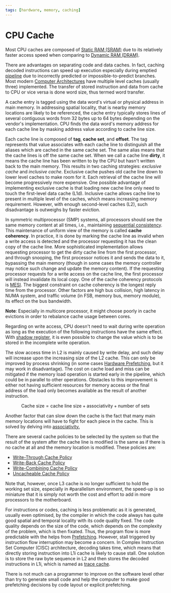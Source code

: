 ```yaml
---
tags: [hardware, memory, caching]
---
```


# CPU Cache

Most CPU caches are composed of [Static RAM (SRAM)](202403181035.md) due to its
relatively faster access speed when comparing to [Dynamic RAM (DRAM)](202403142052.md).

There are advantages on separating code and data caches. In fact, caching
decoded instructions can speed up execution especially during emptied
[pipeline](202403292159.md) due to incorrectly predicted or
impossible-to-predict branches. Most modern [Computer Architectures](202403151651.md)
have multiple level caches (usually three) implemented. The transfer of stored
instruction and data from cache to CPU or vice versa is done word size, thus
termed word transfer.

A cache entry is tagged using the data word's virtual or physical address in
main memory. In addressing spatial locality, that is nearby memory locations are
likely to be referenced, the cache entry typically stores lines of several
contiguous words from 32 bytes up to 64 bytes depending on the vendor's
implementation. CPU finds the data word's memory address for each cache line by
masking address value according to cache line size.

Each cache line is composed of **tag**, **cache set**, and **offset**. The tag
represents that value associates with each cache line to distinguish all the
aliases which are cached in the same cache set. The same alias means that the
cache lines is off the same cache set. When we call a cache line **dirty**, it
means the cache line has been written to by the CPU but hasn't written back to
the main memory. This results in two caching strategies: *exclusive cache* and
*inclusive cache*. Exclusive cache pushes old cache line down to lower level
caches to make room for it. Each retrieval of the cache line will become
progressively more expensive. One possible advantage of implementing exclusive
cache is that loading new cache line only need to touch the first-level data
cache (L1d). Inclusive cache allows cache line to present in multiple level of
the caches, which means increasing memory requirement. However, with enough
second-level caches (L2), such disadvantage is outweighs by faster eviction.

In symmetric multiprocessor (SMP) systems, all processors should see the same
memory content at all times, i.e., maintaining [sequential consistency](202403301110.md).
This maintenance of uniform view of the memory is called **cache coherency**. In
practice, it is done by marking the cache line as invalid when a write access is
detected and the processor requesting it has the clean copy of the cache line.
More sophisticated implementation allows requesting processor to get the dirty
cache line from the first processor, and through snooping, the first processor
notices it and sends the data to it, bypassing the main memory (though in some
cases the memory controller may notice such change and update the memory
content). If the requesting processor requests for a write access on the cache
line, the first processor will instead invalidate its local copy. One of the
cache coherency protocols is [MESI](202403271116.md). The biggest constraint on
cache coherency is the longest reply time from the processor. Other factors are
high bus collision, high latency in NUMA system, and traffic volume (in FSB,
memory bus, memory module), its effect on the bus bandwidth.

**Note**: Especially in multicore processor, it might choose poorly in cache
evictions in order to rebalance cache usage between cores.

Regarding on write access, CPU doesn't need to wait during write operation as
long as the execution of the following instructions have the same effect. With
[shadow register](202403191113.md), it is even possible to change the value
which is to be stored in the incomplete write operation.

The slow access time in L2 is mainly caused by write delay, and such delay will
increase upon the increasing size of the L2 cache. This can only be improved by
process shrinking (in some cases [Hardware Prefetching](202403210909.md), but it
may work in disadvantage). The cost on cache load and miss can be mitigated if
the memory load operation is started early in the pipeline, which could be in
parallel to other operations. Obstacles to this improvement is either not having
sufficient resources for memory access or the final address of the load only
becomes available as the result of another instruction.

$$
\text{Cache size} = \text{cache line size} + \text{associativity} + \text{number 
of sets}
$$

Another factor that can slow down the cache is the fact that many main memory
locations will have to fight for each piece in the cache. This is solved by
delving into [associativity.](202403202309.md)

There are several cache policies to be selected by the system so that the result
of the system after the cache line is modified is the same as if there is no
cache at all and the memory location is modified. These policies are:
- [Write-Through Cache Policy](202403271102.md)
- [Write-Back Cache Policy](202403271105.md)
- [Write-Combining Cache Policy](202403271107.md)
- [Uncacheable Cache Policy](202403271111.md)

Note that, however, once L3 cache is no longer sufficient to hold the working
set size, especially in #parallelism environment, the speed-up is so miniature
that it is simply not worth the cost and effort to add in more processors to the
motherboard.

For instructions or codes, caching is less problematic as it is generated,
usually even optimised, by the compiler in which the code always has quite good
spatial and temporal locality with its code quality fixed. The code quality
depends on the size of the code, which depends on the complexity of the problem,
which is then fixated. Thus, the program flow is more predictable with the helps
from [Prefetching](202403210909.md). However, stall triggered by instruction
flow interruption may become a concern. In Complex Instruction Set Computer
(CISC) architecture, decoding takes time, which means that directly storing
instruction into L1i cache is likely to cause stall. One solution is to store
the raw byte sequence in L2 and then stores the decoded instructions in L1i,
which is named as [trace cache](202403292155.md).

There is not much can a programmer to improve on the software level other than
try to generate small code and help the computer to make good prefetching
decisions by code layout or explicit prefetching.
